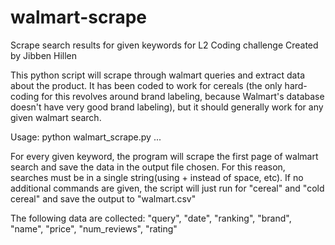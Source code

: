 # walmart-scrape
Scrape search results for given keywords for L2 Coding challenge
Created by Jibben Hillen

This python script will scrape through walmart queries and extract data about the product. It has been coded to work for cereals (the only hard-coding for this revolves around brand labeling, because Walmart's database doesn't have very good brand labeling), but it should generally work for any given walmart search.

Usage:
python walmart_scrape.py <keyword> <optional additional keywords> ... <output filename>

For every given keyword, the program will scrape the first page of walmart search and save the data in the output file chosen. For this reason, searches must be in a single string(using + instead of space, etc).
If no additional commands are given, the script will just run for "cereal" and "cold cereal" and save the output to "walmart.csv"

The following data are collected:
"query", "date", "ranking", "brand", "name", "price", "num_reviews", "rating"
